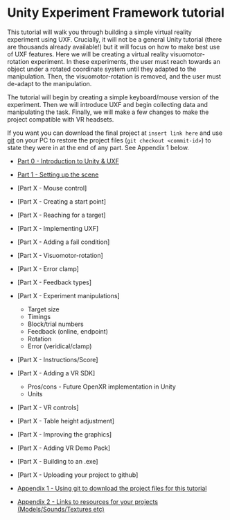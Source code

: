 # Unity Experiment Framework tutorial

This tutorial will walk you through building a simple virtual reality experiment using UXF. Crucially, it will not be a general Unity tutorial (there are thousands already available!) but it will focus on how to make best use of UXF features. Here we will be creating a virtual reality visuomotor-rotation experiment. In these experiments, the user must reach towards an object under a rotated coordinate system until they adapted to the manipulation. Then, the visuomotor-rotation is removed, and the user must de-adapt to the manipulation.

The tutorial will begin by creating a simple keyboard/mouse version of the experiment. Then we will introduce UXF and begin collecting data and manipulating the task. Finally, we will make a few changes to make the project compatible with VR headsets.

If you want you can download the final project at `insert link here` and use [git](https://git-scm.com/) on your PC to restore the project files (`git checkout <commit-id>`) to state they were in at the end of any part. See Appendix 1 below.

* [Part 0 - Introduction to Unity & UXF](http://immersivecognition.github.io/uxf-tutorial/part-0)
* [Part 1 - Setting up the scene](http://immersivecognition.github.io/uxf-tutorial/part-1)

* [Part X - Mouse control]
* [Part X - Creating a start point]
* [Part X - Reaching for a target]
* [Part X - Implementing UXF]

* [Part X - Adding a fail condition]
* [Part X - Visuomotor-rotation]
* [Part X - Error clamp]
* [Part X - Feedback types]
* [Part X - Experiment manipulations]
    * Target size
    * Timings
    * Block/trial numbers
    * Feedback (online, endpoint)
    * Rotation
    * Error (veridical/clamp)
* [Part X - Instructions/Score]

* [Part X - Adding a VR SDK]
    * Pros/cons - Future OpenXR implementation in Unity
    * Units
* [Part X - VR controls]
* [Part X - Table height adjustment]
* [Part X - Improving the graphics]
* [Part X - Adding VR Demo Pack]
* [Part X - Building to an .exe]
* [Part X - Uploading your project to github]

* [Appendix 1 - Using git to download the project files for this tutorial](http://immersivecognition.github.io/uxf-tutorial/appendix-1)
* [Appendix 2 - Links to resources for your projects (Models/Sounds/Textures etc)](http://immersivecognition.github.io/uxf-tutorial/appendix-2)